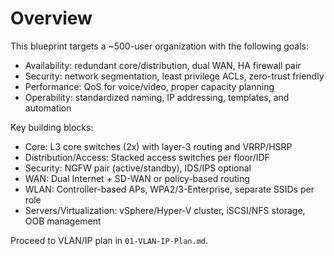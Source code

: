 # Overview

This blueprint targets a ~500-user organization with the following goals:
- Availability: redundant core/distribution, dual WAN, HA firewall pair
- Security: network segmentation, least privilege ACLs, zero-trust friendly
- Performance: QoS for voice/video, proper capacity planning
- Operability: standardized naming, IP addressing, templates, and automation

Key building blocks:
- Core: L3 core switches (2x) with layer-3 routing and VRRP/HSRP
- Distribution/Access: Stacked access switches per floor/IDF
- Security: NGFW pair (active/standby), IDS/IPS optional
- WAN: Dual Internet + SD-WAN or policy-based routing
- WLAN: Controller-based APs, WPA2/3-Enterprise, separate SSIDs per role
- Servers/Virtualization: vSphere/Hyper-V cluster, iSCSI/NFS storage, OOB management

Proceed to VLAN/IP plan in `01-VLAN-IP-Plan.md`.
